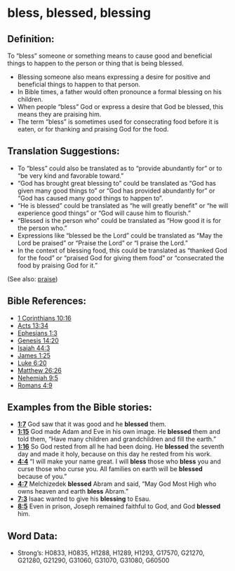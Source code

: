 # bless, blessed, blessing

## Definition:

To “bless” someone or something means to cause good and beneficial things to happen to the person or thing that is being blessed.

* Blessing someone also means expressing a desire for positive and beneficial things to happen to that person.
* In Bible times, a father would often pronounce a formal blessing on his children.
* When people “bless” God or express a desire that God be blessed, this means they are praising him.
* The term “bless” is sometimes used for consecrating food before it is eaten, or for thanking and praising God for the food.

## Translation Suggestions:

* To “bless” could also be translated as to “provide abundantly for” or to “be very kind and favorable toward.”
* “God has brought great blessing to” could be translated as “God has given many good things to” or “God has provided abundantly for” or “God has caused many good things to happen to”.
* “He is blessed” could be translated as “he will greatly benefit” or “he will experience good things” or “God will cause him to flourish.”
* “Blessed is the person who” could be translated as “How good it is for the person who.”
* Expressions like “blessed be the Lord” could be translated as “May the Lord be praised” or “Praise the Lord” or “I praise the Lord.”
* In the context of blessing food, this could be translated as “thanked God for the food” or “praised God for giving them food” or “consecrated the food by praising God for it.”

(See also: [praise](../other/praise.md))

## Bible References:

* [1 Corinthians 10:16](rc://en/tn/help/1co/10/16)
* [Acts 13:34](rc://en/tn/help/act/13/34)
* [Ephesians 1:3](rc://en/tn/help/eph/01/03)
* [Genesis 14:20](rc://en/tn/help/gen/14/20)
* [Isaiah 44:3](rc://en/tn/help/isa/44/03)
* [James 1:25](rc://en/tn/help/jas/01/25)
* [Luke 6:20](rc://en/tn/help/luk/06/20)
* [Matthew 26:26](rc://en/tn/help/mat/26/26)
* [Nehemiah 9:5](rc://en/tn/help/neh/09/05)
* [Romans 4:9](rc://en/tn/help/rom/04/09)

## Examples from the Bible stories:

* __[1:7](rc://en/tn/help/obs/01/07)__ God saw that it was good and he __blessed__ them.
* __[1:15](rc://en/tn/help/obs/01/15)__ God made Adam and Eve in his own image. He __blessed__ them and told them, “Have many children and grandchildren and fill the earth.”
* __[1:16](rc://en/tn/help/obs/01/16)__ So God rested from all he had been doing. He __blessed__ the seventh day and made it holy, because on this day he rested from his work.
* __[4:4](rc://en/tn/help/obs/04/04)__ “I will make your name great. I will __bless__ those who __bless__ you and curse those who curse you. All families on earth will be __blessed__ because of you.”
* __[4:7](rc://en/tn/help/obs/04/07)__ Melchizedek __blessed__ Abram and said, “May God Most High who owns heaven and earth __bless__ Abram.”
* __[7:3](rc://en/tn/help/obs/07/03)__ Isaac wanted to give his __blessing__ to Esau.
* __[8:5](rc://en/tn/help/obs/08/05)__ Even in prison, Joseph remained faithful to God, and God __blessed__ him.

## Word Data:

* Strong’s: H0833, H0835, H1288, H1289, H1293, G17570, G21270, G21280, G21290, G31060, G31070, G31080, G60500
